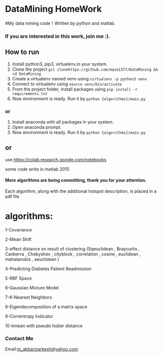 DataMining HomeWork
==========
#My data mining code！Written by python and matlab.

### If you are interested in this work, join me :).


## How to run
1. Install python3, pip3, virtualenv,in your system.
2. Clone the project `git clonehttps://github.com/maze1377/DataMining && cd DataMining`
3. Create a virtualenv named venv using `virtualenv -p python3 venv`
4. Connect to virtualenv using `source venv/bin/activate`
5. From the project folder, install packages using `pip install -r requirements.txt`
6. Now environment is ready. Run it by `python {algorithms}/main.py`
### or
1. Install anaconda with all packages in your system.
2. Open anaconda prompt. 
3. Now environment is ready. Run it by `python {algorithms}/main.py`
## or

use https://colab.research.google.com/notebooks

some code write in matlab 2015

#### More algorithms are being committing, thank you for your attention.  

Each algorithm, along with the additional hotspot description, is placed in a pdf file

# algorithms:

1-Covariance 

2-Mean Shift

3-effect distance on result of clustering (Sqeuclidean , Braycurtis , Canberra , Chebyshev , cityblock , correlation , cosine , euclidean , mahalanobis , seuclidean )

4-Predicting Diabetes Patient Readmission

5-RBF Space 

6-Gaussian Mixture Model 

7-K-Nearest Neighbors

8-Eigendecomposition of a matrix space

9-Correntropy Indicator

10-kmean  with pseudo huber distance

### Contact Me

Email:m_akbarizarkesh@yahoo.com